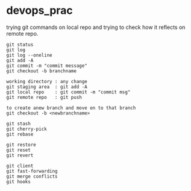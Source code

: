 <!--Headings-->
# devops_prac

trying git commands on local repo and trying to check how it reflects on remote repo.
```
git status
git log
git log --oneline
git add -A
git commit -m "commit message"
git checkout -b branchname

working directory : any change
git staging area  : git add -A
git local repo    : git commit -m "commit msg"
git remote repo   : git push

to create anew branch and move on to that branch
git checkout -b <newbranchname>

git stash
git cherry-pick
git rebase

git restore
git reset
git revert

git client
git fast-forwarding
git merge conflicts
git hooks
  
```
